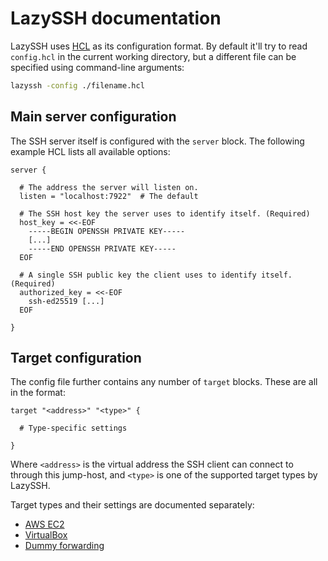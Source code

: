 # LazySSH documentation

LazySSH uses [HCL] as its configuration format. By default it'll try to read
`config.hcl` in the current working directory, but a different file can be
specified using command-line arguments:

```sh
lazyssh -config ./filename.hcl
```

[hcl]: https://pkg.go.dev/github.com/hashicorp/hcl/v2@v2.7.0

## Main server configuration

The SSH server itself is configured with the `server` block. The following
example HCL lists all available options:

```hcl
server {

  # The address the server will listen on.
  listen = "localhost:7922"  # The default

  # The SSH host key the server uses to identify itself. (Required)
  host_key = <<-EOF
    -----BEGIN OPENSSH PRIVATE KEY-----
    [...]
    -----END OPENSSH PRIVATE KEY-----
  EOF

  # A single SSH public key the client uses to identify itself. (Required)
  authorized_key = <<-EOF
    ssh-ed25519 [...]
  EOF

}
```

## Target configuration

The config file further contains any number of `target` blocks. These are all
in the format:

```hcl
target "<address>" "<type>" {

  # Type-specific settings

}
```

Where `<address>` is the virtual address the SSH client can connect to through
this jump-host, and `<type>` is one of the supported target types by LazySSH.

Target types and their settings are documented separately:

- [AWS EC2](./providers/aws_ec2.md)
- [VirtualBox](./providers/virtualbox.md)
- [Dummy forwarding](./providers/forward.md)
